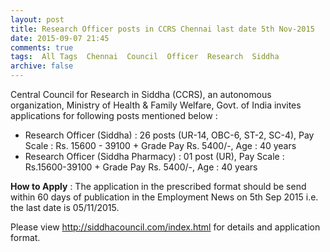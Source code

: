 ```yaml
---
layout: post
title: Research Officer posts in CCRS Chennai last date 5th Nov-2015   
date: 2015-09-07 21:45
comments: true
tags:  All Tags  Chennai  Council  Officer  Research  Siddha 
archive: false
---
```

Central Council for Research in Siddha (CCRS), an autonomous organization, Ministry of Health & Family Welfare, Govt. of India invites applications for following posts mentioned below :

- Research Officer (Siddha) : 26 posts (UR-14, OBC-6, ST-2, SC-4), Pay Scale : Rs. 15600 - 39100 + Grade Pay Rs. 5400/-, Age : 40 years
- Research Officer (Siddha Pharmacy) : 01 post (UR), Pay Scale : Rs.15600-39100 + Grade Pay Rs. 5400/-, Age : 40 years

**How to Apply** : The application in the prescribed format should be send  within 60 days of publication in the Employment News on 5th Sep 2015 i.e. the last date is 05/11/2015.

Please view <http://siddhacouncil.com/index.html> for details and application format.
